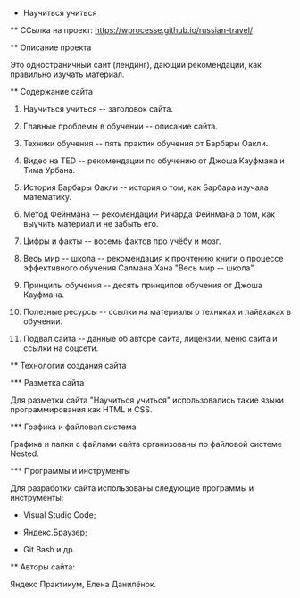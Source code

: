 * Научиться учиться

** ССылка на проект: https://wprocesse.github.io/russian-travel/

** Описание проекта

Это одностраничный сайт (лендинг), дающий рекомендации, как правильно изучать материал.


** Содержание сайта

1. Научиться учиться -- заголовок сайта.

2. Главные проблемы в обучении -- описание сайта.

3. Техники обучения -- пять практик обучения от Барбары Оакли.

4. Видео на TED -- рекомендации по обучению от Джоша Кауфмана и Тима Урбана.

5. История Барбары Оакли -- история о том, как Барбара изучала математику.

6. Метод Фейнмана -- рекомендации Ричарда Фейнмана о том, как выучить материал и не забыть его.

7. Цифры и факты -- восемь фактов про учёбу и мозг.

8. Весь мир -- школа -- рекомендация к прочтению книги о процессе эффективного обучения Салмана Хана "Весь мир -- школа".

9. Принципы обучения -- десять принципов обучения от Джоша Кауфмана.

10. Полезные ресурсы -- ссылки на материалы о техниках и лайвхаках в обучении.

11. Подвал сайта -- данные об авторе сайта, лицензии, меню сайта и ссылки на соцсети.


** Технологии создания сайта

*** Разметка сайта

Для разметки сайта "Научиться учиться" использовались такие языки программирования как HTML и CSS.


*** Графика и файловая система

Графика и папки с файлами сайта организованы по файловой системе Nested.


*** Программы и инструменты

Для разработки сайта использованы следующие программы и инструменты:

- Visual Studio Code;

- Яндекс.Браузер;

- Git Bash и др.


** Авторы сайта:

Яндекс Практикум, Елена Данилёнок.


